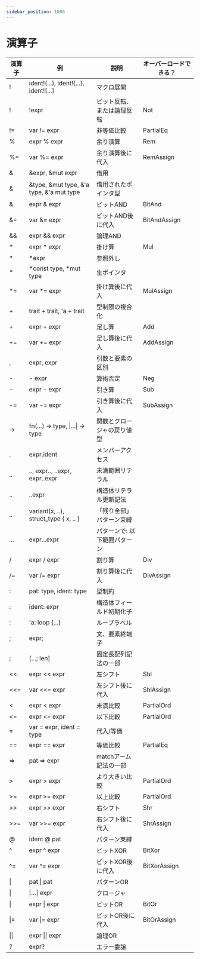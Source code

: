 ```yaml
---
sidebar_position: 1000
---
```


# 演算子


| 演算子 | 例                                                      | 説明                         | オーバーロードできる？ | 
| ------ | ------------------------------------------------------- | ---------------------------- | ---------------------- | 
| !      | ident!(...), ident!\{...\}, ident\![...]                   | マクロ展開                   |                        | 
| !      | !expr                                                   | ビット反転、または論理反転   | Not                    | 
| !=     | var != expr                                             | 非等価比較                   | PartialEq              | 
| %      | expr % expr                                             | 余り演算                     | Rem                    | 
| %=     | var %= expr                                             | 余り演算後に代入             | RemAssign              | 
| &      | &expr, &mut expr                                        | 借用                         |                        | 
| &      | &type, &mut type, &'a type, &'a mut type                | 借用されたポインタ型         |                        | 
| &      | expr & expr                                             | ビットAND                    | BitAnd                 | 
| &=     | var &= expr                                             | ビットAND後に代入            | BitAndAssign           | 
| &&     | expr && expr                                            | 論理AND                      |                        | 
| *      | expr * expr                                             | 掛け算                       | Mul                    | 
| *      | *expr                                                   | 参照外し                     |                        | 
| *      | *const type, *mut type                                  | 生ポインタ                   |                        | 
| *=     | var *= expr                                             | 掛け算後に代入               | MulAssign              | 
| +      | trait + trait, 'a + trait                               | 型制限の複合化               |                        | 
| +      | expr + expr                                             | 足し算                       | Add                    | 
| +=     | var += expr                                             | 足し算後に代入               | AddAssign              | 
| ,      | expr, expr                                              | 引数と要素の区別             |                        | 
| -      | - expr                                                  | 算術否定                     | Neg                    | 
| -      | expr - expr                                             | 引き算                       | Sub                    | 
| -=     | var -= expr                                             | 引き算後に代入               | SubAssign              | 
| ->     | fn(...) -> type, &#124;...&#124; -> type                | 関数とクロージャの戻り値型   |                        | 
| .      | expr.ident                                              | メンバーアクセス             |                        | 
| ..     | .., expr.., ..expr, expr..expr                          | 未満範囲リテラル             |                        | 
| ..     | ..expr                                                  | 構造体リテラル更新記法       |                        | 
| ..     | variant(x, ..), struct_type \{ x, .. \}                   | 「残り全部」パターン束縛     |                        | 
| ...    | expr...expr                                             | パターンで: 以下範囲パターン |                        | 
| /      | expr / expr                                             | 割り算                       | Div                    | 
| /=     | var /= expr                                             | 割り算後に代入               | DivAssign              | 
| :      | pat: type, ident: type                             | 型制約                       |                        | 
| :      | ident: expr                                             | 構造体フィールド初期化子     |                        | 
| :      | 'a: loop \{...\}                                          | ループラベル                 |                        | 
| ;      | expr;                                                   | 文、要素終端子               |                        | 
| ;      | [...; len]                                              | 固定長配列記法の一部         |                        | 
| \<\<     | expr \<\< expr                                            | 左シフト                     | Shl                    | 
| \<\<=    | var \<\<= expr                                            | 左シフト後に代入             | ShlAssign              | 
| \<      | expr \< expr                                             | 未満比較                     | PartialOrd             | 
| \<=     | expr \<= expr                                            | 以下比較                     | PartialOrd             | 
| =      | var = expr, ident = type                           | 代入/等価                    |                        | 
| ==     | expr == expr                                            | 等価比較                     | PartialEq              | 
| =\>     | pat =\> expr                                             | matchアーム記法の一部        |                        | 
| \>      | expr \> expr                                             | より大きい比較               | PartialOrd             | 
| \>=     | expr \>= expr                                            | 以上比較                     | PartialOrd             | 
| \>\>     | expr \>\> expr                                            | 右シフト                     | Shr                    | 
| \>\>=    | var \>\>= expr                                            | 右シフト後に代入             | ShrAssign              | 
| @      | ident @ pat                                             | パターン束縛                 |                        | 
| ^      | expr ^ expr                                             | ビットXOR                    | BitXor                 | 
| ^=     | var ^= expr                                             | ビットXOR後に代入            | BitXorAssign           | 
| &#124; | pat &#124; pat                                          | パターンOR                   |                        | 
| &#124; | &#124;…&#124; expr                                      | クロージャ                   |                        | 
| &#124; | expr &#124; expr                                        | ビットOR                     | BitOr                  | 
| &#124;= | var &#124;= expr                                       | ビットOR後に代入             | BitOrAssign            | 
| &#124;&#124; | expr &#124;&#124; expr                            | 論理OR                       |                        | 
| ?      | expr?                                                   | エラー委譲                   |                        | 

